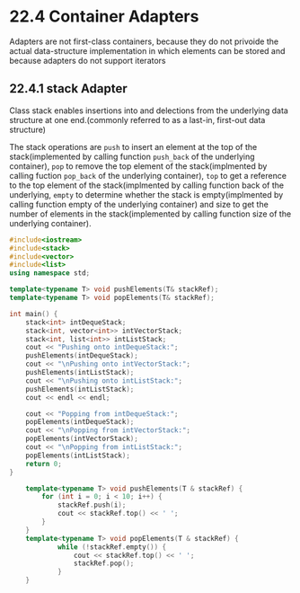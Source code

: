 # 22.4 Container Adapters

Adapters are not first-class containers, because they do not privoide the actual data-structure implementation in which elements can be stored and because adapters do not support iterators

## 22.4.1 stack Adapter

Class stack enables insertions into and delections from the underlying data structure at one end.(commonly referred to as a last-in, first-out data structure)

The stack operations are `push` to insert an element at the top of the stack(implemented by calling function `push_back` of the underlying container), `pop` to remove the top element of the stack(implmented by calling fuction `pop_back` of the underlying container), `top` to get a reference to the top element of the stack(implmented by calling function back of the underlying, `empty` to determine whether the stack is empty(implmented by calling function empty of the underlying container) and size to get the number of elements in the stack(implemented by calling function size of the underlying container).

```cpp
#include<iostream>
#include<stack>
#include<vector>
#include<list>
using namespace std;

template<typename T> void pushElements(T& stackRef);
template<typename T> void popElements(T& stackRef);

int main() {
	stack<int> intDequeStack;
	stack<int, vector<int>> intVectorStack;
	stack<int, list<int>> intListStack;
	cout << "Pushing onto intDequeStack:";
	pushElements(intDequeStack);
	cout << "\nPushing onto intVectorStack:";
	pushElements(intListStack);
	cout << "\nPushing onto intListStack:";
	pushElements(intListStack);
	cout << endl << endl;

	cout << "Popping from intDequeStack:";
	popElements(intDequeStack);
	cout << "\nPopping from intVectorStack:";
	popElements(intVectorStack);
	cout << "\nPopping from intListStack:";
	popElements(intListStack);
	return 0;
}

	template<typename T> void pushElements(T & stackRef) {
		for (int i = 0; i < 10; i++) {
			stackRef.push(i);
			cout << stackRef.top() << ' ';
		}
	}
	template<typename T> void popElements(T & stackRef) {
			while (!stackRef.empty()) {
				cout << stackRef.top() << ' ';
				stackRef.pop();
			}
	}

```